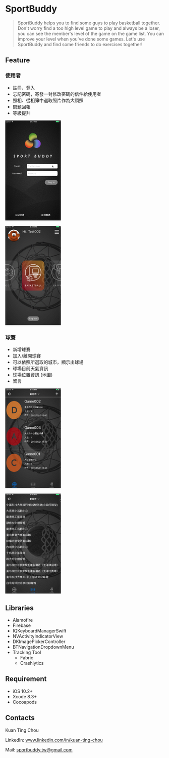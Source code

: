 # SportBuddy

> SportBuddy helps you to find some guys to play basketball together. 
Don't worry find a too high level game to play and always be a loser, you can see the member's level of the game on the game list.
You can improve your level when you've done some games.
Let's use SportBuddy and find some friends to do exercises together!

## Feature
### 使用者
 * 註冊、登入
 * 忘記密碼，寄發一封修改密碼的信件給使用者
 * 照相、從相簿中選取照片作為大頭照
 * 問題回報
 * 等級提升

<img src="https://github.com/stevenchou1130/SportBuddy/blob/master/DemoGif/Login.gif?raw=true" width="35%" height="35%"></img>

<img src="https://github.com/stevenchou1130/SportBuddy/blob/master/DemoGif/ChangeName.gif?raw=true" width="35%" height="35%"></img>

### 球賽
 * 新增球賽
 * 加入/離開球賽
 * 可以依照所選取的城市，顯示出球場
 * 球場目前天氣資訊
 * 球場位置資訊 (地圖)
 * 留言

<img src="https://github.com/stevenchou1130/SportBuddy/blob/master/DemoGif/Game.gif?raw=true" width="35%" height="35%"></img>

<img src="https://github.com/stevenchou1130/SportBuddy/blob/master/DemoGif/Court.gif?raw=true" width="35%" height="35%"></img>

## Libraries
* Alamofire
* Firebase
* IQKeyboardManagerSwift
* NVActivityIndicatorView
* DKImagePickerController
* BTNavigationDropdownMenu
* Tracking Tool
  * Fabric
  * Crashlytics

## Requirement
* iOS 10.2+
* Xcode 8.3+
* Cocoapods

## Contacts
Kuan Ting Chou

LinkedIn: www.linkedin.com/in/kuan-ting-chou

Mail: sportbuddy.tw@gmail.com
